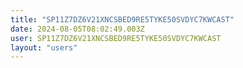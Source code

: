 ```yaml
---
title: "SP11Z7DZ6V21XNCSBED9RE5TYKE50SVDYC7KWCAST"
date: 2024-08-05T08:02:49.003Z
user: SP11Z7DZ6V21XNCSBED9RE5TYKE50SVDYC7KWCAST
layout: "users"
---
```

    